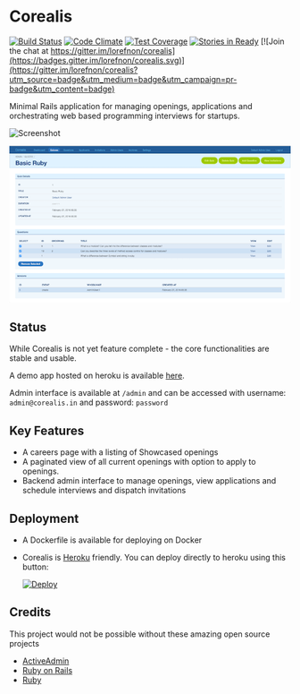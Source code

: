 # Corealis

[![Build Status](https://travis-ci.org/lorefnon/corealis.svg?branch=master)](https://travis-ci.org/lorefnon/corealis) [![Code Climate](https://codeclimate.com/github/lorefnon/corealis/badges/gpa.svg)](https://codeclimate.com/github/lorefnon/corealis) [![Test Coverage](https://codeclimate.com/github/lorefnon/corealis/badges/coverage.svg)](https://codeclimate.com/github/lorefnon/corealis/coverage) [![Stories in Ready](https://badge.waffle.io/lorefnon/corealis.png?label=ready&title=Ready)](https://waffle.io/lorefnon/corealis) [![Join the chat at https://gitter.im/lorefnon/corealis](https://badges.gitter.im/lorefnon/corealis.svg)](https://gitter.im/lorefnon/corealis?utm_source=badge&utm_medium=badge&utm_campaign=pr-badge&utm_content=badge)

Minimal Rails application for managing openings, applications and orchestrating web based programming interviews for startups.

![Screenshot](https://raw.githubusercontent.com/lorefnon/corealis/master/docs/home_screenshot.png)

![Screenshot](https://raw.githubusercontent.com/lorefnon/corealis/master/docs/corealis_quiz_mgmt_screenshot.png)

## Status

While Corealis is not yet feature complete - the core functionalities are stable and usable.

A demo app hosted on heroku is available [here](http://corealis-demo.herokuapp.com/).

Admin interface is available at `/admin` and can be accessed with username: `admin@corealis.in` and password: `password`

## Key Features

- A careers page with a listing of Showcased openings
- A paginated view of all current openings with option to apply to openings.
- Backend admin interface to manage openings, view applications and schedule interviews and dispatch invitations

## Deployment

- A Dockerfile is available for deploying on Docker
- Corealis is [Heroku](https://heroku.com) friendly. You can deploy directly to heroku using this button:

  [![Deploy](https://www.herokucdn.com/deploy/button.svg)](https://heroku.com/deploy)

## Credits

This project would not be possible without these amazing open source projects

- [ActiveAdmin](https://github.com/activeadmin/activeadmin)
- [Ruby on Rails](https://github.com/rails/rails)
- [Ruby](https://github.com/ruby/ruby)
